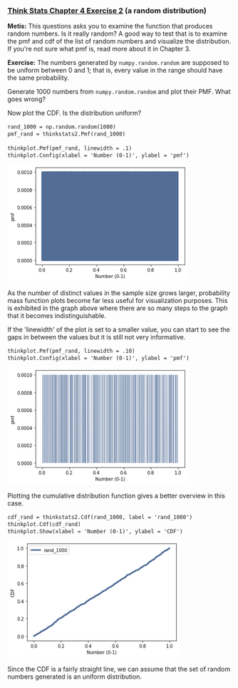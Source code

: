 ### [Think Stats Chapter 4 Exercise 2](http://greenteapress.com/thinkstats2/html/thinkstats2005.html#toc41) (a random distribution)

**Metis:**
This questions asks you to examine the function that produces random numbers. Is it really random? A good way to test that is to examine the pmf and cdf of the list of random numbers and visualize the distribution. If you're not sure what pmf is, read more about it in Chapter 3.

**Exercise:** The numbers generated by `numpy.random.random` are supposed to be uniform between 0 and 1; that is, every value in the range should have the same probability.

Generate 1000 numbers from `numpy.random.random` and plot their PMF.  What goes wrong?

Now plot the CDF. Is the distribution uniform?

```
rand_1000 = np.random.random(1000)
pmf_rand = thinkstats2.Pmf(rand_1000)

thinkplot.Pmf(pmf_rand, linewidth = .1)
thinkplot.Config(xlabel = 'Number (0-1)', ylabel = 'pmf')
```
![](https://github.com/jc98924/Metis-Data-Science-Prework/blob/master/lessons/statistics/ch4q2pmf1.png)

As the number of distinct values in the sample size grows larger, probability mass function plots become far less useful for visualization purposes. This is exhibited in the graph above where there are so many steps to the graph that it becomes indistinguishable.

If the 'linewidth' of the plot is set to a smaller value, you can start to see the gaps in between the values but it is still not very informative.

```
thinkplot.Pmf(pmf_rand, linewidth = .10)
thinkplot.Config(xlabel = 'Number (0-1)', ylabel = 'pmf')
```
![](https://github.com/jc98924/Metis-Data-Science-Prework/blob/master/lessons/statistics/ch4q2pmf2.png)

Plotting the cumulative distribution function gives a better overview in this case.

```
cdf_rand = thinkstats2.Cdf(rand_1000, label = 'rand_1000')
thinkplot.Cdf(cdf_rand)
thinkplot.Show(xlabel = 'Number (0-1)', ylabel = 'CDF')
```
![](https://github.com/jc98924/Metis-Data-Science-Prework/blob/master/lessons/statistics/ch4q2cdf.png)

Since the CDF is a fairly straight line, we can assume that the set of random numbers generated is an uniform distribution.
